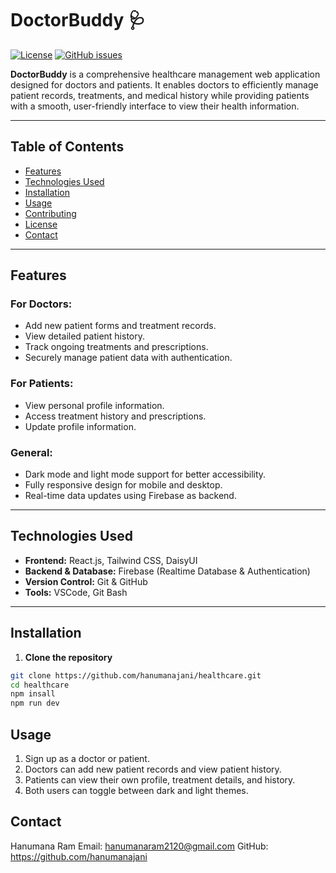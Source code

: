 # DoctorBuddy 🩺

[![License](https://img.shields.io/badge/License-MIT-blue.svg)](LICENSE)
[![GitHub issues](https://img.shields.io/github/issues/hanumanajani/healthcare)](https://github.com/hanumanajani/healthcare/issues)

**DoctorBuddy** is a comprehensive healthcare management web application designed for doctors and patients. It enables doctors to efficiently manage patient records, treatments, and medical history while providing patients with a smooth, user-friendly interface to view their health information.

---

## Table of Contents

- [Features](#features)  
- [Technologies Used](#technologies-used)  
- [Installation](#installation)  
- [Usage](#usage)  
- [Contributing](#contributing)  
- [License](#license)  
- [Contact](#contact)  

---

## Features

### For Doctors:
- Add new patient forms and treatment records.  
- View detailed patient history.  
- Track ongoing treatments and prescriptions.  
- Securely manage patient data with authentication.  

### For Patients:
- View personal profile information.  
- Access treatment history and prescriptions.  
- Update profile information.  

### General:
- Dark mode and light mode support for better accessibility.  
- Fully responsive design for mobile and desktop.  
- Real-time data updates using Firebase as backend.  

---

## Technologies Used

- **Frontend:** React.js, Tailwind CSS, DaisyUI  
- **Backend & Database:** Firebase (Realtime Database & Authentication)  
- **Version Control:** Git & GitHub  
- **Tools:** VSCode, Git Bash  

---

## Installation

1. **Clone the repository**
```bash
git clone https://github.com/hanumanajani/healthcare.git
cd healthcare
npm insall
npm run dev
```
## Usage
1. Sign up as a doctor or patient.
2. Doctors can add new patient records and view patient history.
3. Patients can view their own profile, treatment details, and history.
4. Both users can toggle between dark and light themes.

## Contact

Hanumana Ram
Email: hanumanaram2120@gmail.com
GitHub: https://github.com/hanumanajani